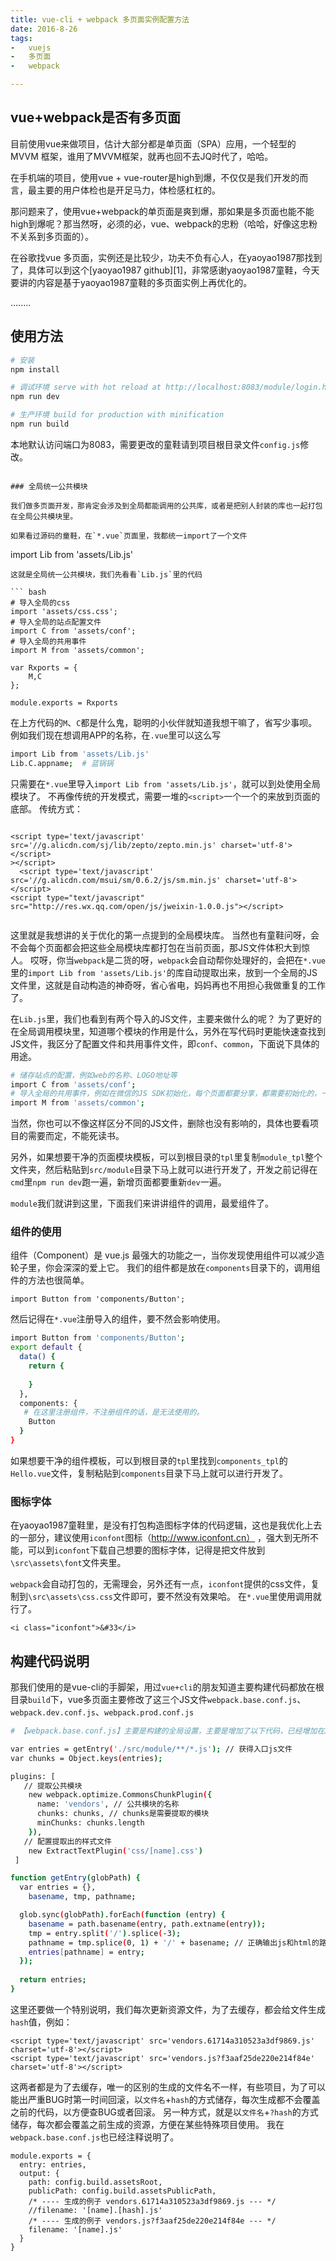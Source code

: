 ```yaml
---
title: vue-cli + webpack 多页面实例配置方法
date: 2016-8-26
tags: 
-	vuejs
-	多页面
-	webpack

---
```

## vue+webpack是否有多页面

目前使用vue来做项目，估计大部分都是单页面（SPA）应用，一个轻型的 MVVM 框架，谁用了MVVM框架，就再也回不去JQ时代了，哈哈。

在手机端的项目，使用vue + vue-router是high到爆，不仅仅是我们开发的而言，最主要的用户体检也是开足马力，体检感杠杠的。

那问题来了，使用vue+webpack的单页面是爽到爆，那如果是多页面也能不能high到爆呢？那当然呀，必须的必，vue、webpack的忠粉（哈哈，好像这忠粉不关系到多页面的）。

在谷歌找vue 多页面，实例还是比较少，功夫不负有心人，在yaoyao1987那找到了，具体可以到这个[yaoyao1987 github][1]，非常感谢yaoyao1987童鞋，今天要讲的内容是基于yaoyao1987童鞋的多页面实例上再优化的。

........

## 使用方法
``` bash
# 安装
npm install

# 调试环境 serve with hot reload at http://localhost:8083/module/login.html
npm run dev

# 生产环境 build for production with minification
npm run build

```
本地默认访问端口为8083，需要更改的童鞋请到项目根目录文件`config.js`修改。

```

### 全局统一公共模块

我们做多页面开发，那肯定会涉及到全局都能调用的公共库，或者是把别人封装的库也一起打包在全局公共模块里。

如果看过源码的童鞋，在`*.vue`页面里，我都统一import了一个文件

```
import Lib from 'assets/Lib.js'
```
这就是全局统一公共模块，我们先看看`Lib.js`里的代码

``` bash
# 导入全局的css
import 'assets/css.css';
# 导入全局的站点配置文件
import C from 'assets/conf';
# 导入全局的共用事件
import M from 'assets/common';

var Rxports = {
	M,C
};

module.exports = Rxports

```
在上方代码的`M`、`C`都是什么鬼，聪明的小伙伴就知道我想干嘛了，省写少事呗。
例如我们现在想调用APP的名称，在`.vue`里可以这么写

``` bash
import Lib from 'assets/Lib.js'
Lib.C.appname;  # 蓝锅锅
```
只需要在`*.vue`里导入`import Lib from 'assets/Lib.js'`，就可以到处使用全局模块了。
不再像传统的开发模式，需要一堆的`<script>`一个一个的来放到页面的底部。
传统方式：

``` stylus

<script type='text/javascript' src='//g.alicdn.com/sj/lib/zepto/zepto.min.js' charset='utf-8'></script>
></script>
  <script type='text/javascript' src='//g.alicdn.com/msui/sm/0.6.2/js/sm.min.js' charset='utf-8'></script>
<script type="text/javascript" src="http://res.wx.qq.com/open/js/jweixin-1.0.0.js"></script>


```
这里就是我想讲的关于优化的第一点提到的全局模块库。
当然也有童鞋问呀，会不会每个页面都会把这些全局模块库都打包在当前页面，那JS文件体积大到惊人。
哎呀，你当`webpack`是二货的呀，`webpack`会自动帮你处理好的，会把在`*.vue`里的`import Lib from 'assets/Lib.js'`的库自动提取出来，放到一个全局的JS文件里，这就是自动构造的神奇呀，省心省电，妈妈再也不用担心我做重复的工作了。


在`Lib.js`里，我们也看到有两个导入的JS文件，主要来做什么的呢？
为了更好的在全局调用模块里，知道哪个模块的作用是什么，另外在写代码时更能快速查找到JS文件，我区分了配置文件和共用事件文件，即`conf`、`common`，下面说下具体的用途。
``` bash
# 储存站点的配置，例如web的名称、LOGO地址等
import C from 'assets/conf';
# 导入全局的共用事件，例如在微信的JS SDK初始化，每个页面都要分享，都需要初始化的，一次调用，全局使用，棒！！
import M from 'assets/common';
```
当然，你也可以不像这样区分不同的JS文件，删除也没有影响的，具体也要看项目的需要而定，不能死读书。


另外，如果想要干净的页面模块模板，可以到根目录的`tpl`里复制`module_tpl`整个文件夹，然后粘贴到`src/module`目录下马上就可以进行开发了，开发之前记得在`cmd`里`npm run dev`跑一遍，新增页面都要重新`dev`一遍。

`module`我们就讲到这里，下面我们来讲讲组件的调用，最爱组件了。

### 组件的使用
组件（Component）是 vue.js 最强大的功能之一，当你发现使用组件可以减少造轮子里，你会深深的爱上它。
我们的组件都是放在`components`目录下的，调用组件的方法也很简单。

``` stylus
import Button from 'components/Button';
```
然后记得在`*.vue`注册导入的组件，要不然会影响使用。

``` bash
import Button from 'components/Button';
export default {
  data() {
    return {
    	
    }
  },
  components: {
   # 在这里注册组件，不注册组件的话，是无法使用的。
	Button	
  } 
}
```

如果想要干净的组件模板，可以到根目录的`tpl`里找到`components_tpl`的`Hello.vue`文件，复制粘贴到`components`目录下马上就可以进行开发了。

### 图标字体

在yaoyao1987童鞋里，是没有打包构造图标字体的代码逻辑，这也是我优化上去的一部分，建议使用`iconfont`图标（http://www.iconfont.cn） ，强大到无所不能，可以到`iconfont`下载自己想要的图标字体，记得是把文件放到`\src\assets\font`文件夹里。

`webpack`会自动打包的，无需理会，另外还有一点，`iconfont`提供的css文件，复制到`\src\assets\css.css`文件即可，要不然没有效果哈。
在`*.vue`里使用调用就行了。
``` stylus
<i class="iconfont">&#33</i>
```

## 构建代码说明

那我们使用的是vue-cli的手脚架，用过`vue+cli`的朋友知道主要构建代码都放在根目录`build`下，vue多页面主要修改了这三个JS文件`webpack.base.conf.js`、`webpack.dev.conf.js`、`webpack.prod.conf.js`

``` bash
# 【webpack.base.conf.js】主要是构建的全局设置，主要是增加了以下代码，已经增加在JS文件里，这里只是做一个补充说明，具体请看`build/webpack.base.conf.js`。

var entries = getEntry('./src/module/**/*.js'); // 获得入口js文件
var chunks = Object.keys(entries);

plugins: [
   // 提取公共模块
    new webpack.optimize.CommonsChunkPlugin({
      name: 'vendors', // 公共模块的名称
      chunks: chunks, // chunks是需要提取的模块
      minChunks: chunks.length
    }),
   // 配置提取出的样式文件
    new ExtractTextPlugin('css/[name].css')
 ]

function getEntry(globPath) {
  var entries = {},
    basename, tmp, pathname;

  glob.sync(globPath).forEach(function (entry) {
    basename = path.basename(entry, path.extname(entry));
    tmp = entry.split('/').splice(-3);
    pathname = tmp.splice(0, 1) + '/' + basename; // 正确输出js和html的路径
    entries[pathname] = entry;
  });
  
  return entries;
}

```

这里还要做一个特别说明，我们每次更新资源文件，为了去缓存，都会给文件生成`hash`值，例如：

``` stylus
<script type='text/javascript' src='vendors.61714a310523a3df9869.js' charset='utf-8'></script>
<script type='text/javascript' src='vendors.js?f3aaf25de220e214f84e' charset='utf-8'></script>
```
这两者都是为了去缓存，唯一的区别的生成的文件名不一样，有些项目，为了可以能出严重BUG时第一时间回滚，以`文件名`+`hash`的方式储存，每次生成都不会覆盖之前的代码，以方便查BUG或者回滚。
另一种方式，就是以`文件名`+`?hash`的方式储存，每次都会覆盖之前生成的资源，方便在某些特殊项目使用。
我在`webpack.base.conf.js`也已经注释说明了。

``` stylus
module.exports = {
  entry: entries,
  output: {
    path: config.build.assetsRoot,
    publicPath: config.build.assetsPublicPath,
	/* ---- 生成的例子 vendors.61714a310523a3df9869.js --- */
    //filename: '[name].[hash].js'
	/* ---- 生成的例子 vendors.js?f3aaf25de220e214f84e --- */
    filename: '[name].js'
  }
}  
```


